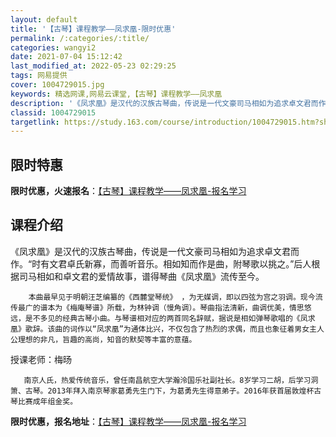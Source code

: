 ```yaml
---
layout: default
title: '【古琴】课程教学——凤求凰-限时优惠'
permalink: /:categories/:title/
categories: wangyi2
date: 2021-07-04 15:12:42
last_modified_at: 2022-05-23 02:29:25
tags: 网易提供
cover: 1004729015.jpg
keywords: 精选网课,网易云课堂,【古琴】课程教学——凤求凰
description: '《凤求凰》是汉代的汉族古琴曲，传说是一代文豪司马相如为追求卓文君而作。“时有文君卓氏新寡，而善听音乐。相如知而作是曲，附'
classid: 1004729015
targetlink: https://study.163.com/course/introduction/1004729015.htm?share=1&shareId=1025206652&utm_campaign=share&utm_medium=iphoneShare&utm_source=&utm_u=1025206652
---
```


## 限时特惠

**限时优惠，火速报名**：[【古琴】课程教学——凤求凰-报名学习](https://study.163.com/course/introduction/1004729015.htm?share=1&shareId=1025206652&utm_campaign=share&utm_medium=iphoneShare&utm_source=&utm_u=1025206652)

## 课程介绍

《凤求凰》是汉代的汉族古琴曲，传说是一代文豪司马相如为追求卓文君而作。“时有文君卓氏新寡，而善听音乐。相如知而作是曲，附琴歌以挑之。”后人根据司马相如和卓文君的爱情故事，谱得琴曲《凤求凰》流传至今。



        本曲最早见于明朝汪芝编纂的《西麓堂琴统》 ，为无媒调，即以四弦为宫之羽调。现今流传最广的谱本为《梅庵琴谱》所载，为林钟调（慢角调）。琴曲指法清新，曲调优美，情思悠远，是不多见的经典古琴小曲。与琴谱相对应的两首同名辞赋，据说是相如弹琴歌唱的《凤求凰》歌辞。该曲的词作以“凤求凰”为通体比兴，不仅包含了热烈的求偶，而且也象征着男女主人公理想的非凡，旨趣的高尚，知音的默契等丰富的意蕴。

授课老师：梅旸

       南京人氏，热爱传统音乐，曾任南昌航空大学瀚泠国乐社副社长。8岁学习二胡，后学习洞箫、古琴。2013年拜入南京琴家葛勇先生门下，为葛勇先生得意弟子。2016年获首届敦煌杯古琴比赛成年组金奖。

**限时优惠，报名地址**：[【古琴】课程教学——凤求凰-报名学习](https://study.163.com/course/introduction/1004729015.htm?share=1&shareId=1025206652&utm_campaign=share&utm_medium=iphoneShare&utm_source=&utm_u=1025206652)

